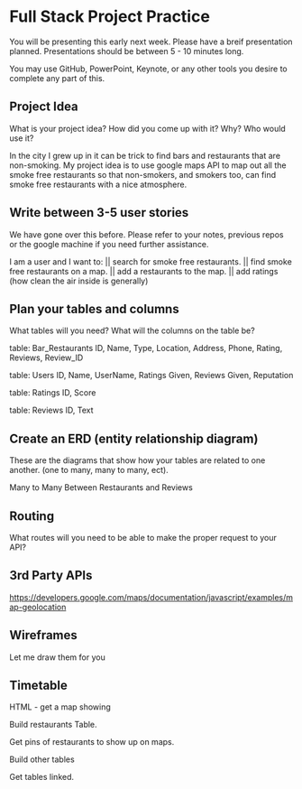 # Full Stack Project Practice

You will be presenting this early next week.  Please have a breif presentation
planned.  Presentations should be between 5 - 10 minutes long.

You may use GitHub, PowerPoint, Keynote, or any other tools you desire to
complete any part of this.

## Project Idea

What is your project idea?  How did you come up with it? Why? Who would use it?

In the city I grew up in it can be trick to find bars and restaurants that are
non-smoking. My project idea is to use google maps API to map out all the
smoke free restaurants so that non-smokers, and smokers too, can find smoke free
restaurants with a nice atmosphere.


## Write between 3-5 user stories

We have gone over this before. Please refer to your notes, previous repos or the
google machine if you need further assistance.

I am a user and I want to:
||  search for smoke free restaurants.
||  find smoke free restaurants on a map.
||  add a restaurants to the map.
||  add ratings (how clean the air inside is generally)

## Plan your tables and columns

What tables will you need? What will the columns on the table be?

table: Bar_Restaurants
ID, Name, Type, Location, Address, Phone, Rating, Reviews, Review_ID

table: Users
ID, Name, UserName, Ratings Given, Reviews Given, Reputation

table: Ratings
ID, Score

table: Reviews
ID, Text


## Create an ERD (entity relationship diagram)

These are the diagrams that show how your tables are related to one another.
(one to many, many to many, ect).

Many to Many
Between Restaurants and Reviews

## Routing

What routes will you need to be able to make the proper request to your API?

## 3rd Party APIs

https://developers.google.com/maps/documentation/javascript/examples/map-geolocation

## Wireframes

Let me draw them for you

## Timetable

HTML - get a map showing

Build restaurants Table.

Get pins of restaurants to show up on maps.

Build other tables

Get tables linked.
